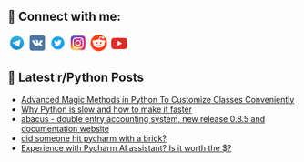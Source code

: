 ## 🔎 Connect with me:
[<img src="https://github.com/bullbesh/bullbesh/blob/main/images/Telegram.png" width="32" height="32" />](https://t.me/bullbesh)
[<img src="https://github.com/bullbesh/bullbesh/blob/main/images/VK.png" width="32" height="32" />](https://vk.com/bullbesh)
[<img src="https://github.com/bullbesh/bullbesh/blob/main/images/Twitter.png" width="32" height="32" />](https://twitter.com/bullbesh1)
[<img src="https://github.com/bullbesh/bullbesh/blob/main/images/Instagram.png" width="32" height="32" />](https://www.instagram.com/bullbesh)
[<img src="https://github.com/bullbesh/bullbesh/blob/main/images/Reddit.png" width="32" height="32" />](https://www.reddit.com/user/bullbesh)
[<img src="https://github.com/bullbesh/bullbesh/blob/main/images/YouTube.png" width="32" height="32" />](https://www.youtube.com/channel/UCtfjRs6uzgq5mfm8S06WTcg)

## 📕 Latest r/Python Posts
<!-- BLOG-POST-LIST:START -->
- [Advanced Magic Methods in Python To Customize Classes Conveniently](https://www.reddit.com/r/Python/comments/191h6ys/advanced_magic_methods_in_python_to_customize/)
- [Why Python is slow and how to make it faster](https://www.reddit.com/r/Python/comments/191gmtm/why_python_is_slow_and_how_to_make_it_faster/)
- [abacus - double entry accounting system, new release 0.8.5 and documentation website](https://www.reddit.com/r/Python/comments/191ad5d/abacus_double_entry_accounting_system_new_release/)
- [did someone hit pycharm with a brick?](https://www.reddit.com/r/Python/comments/1917rxi/did_someone_hit_pycharm_with_a_brick/)
- [Experience with Pycharm AI assistant? Is it worth the $?](https://www.reddit.com/r/Python/comments/19174cs/experience_with_pycharm_ai_assistant_is_it_worth/)
<!-- BLOG-POST-LIST:END -->
